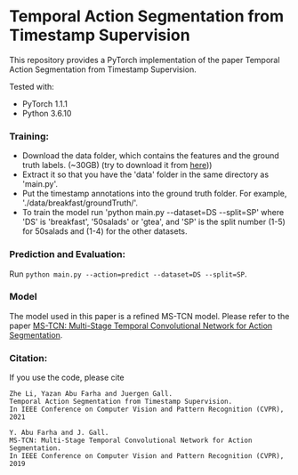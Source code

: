 # Temporal Action Segmentation from Timestamp Supervision

This repository provides a PyTorch implementation of the paper Temporal Action Segmentation from Timestamp Supervision.

Tested with:

- PyTorch 1.1.1
- Python 3.6.10
  
### Training:
* Download the data folder, which contains the features and the ground truth labels. (~30GB) (try to download it from [here](https://zenodo.org/record/3625992#.Xiv9jGhKhPY)))
* Extract it so that you have the 'data' folder in the same directory as 'main.py'.
* Put the timestamp annotations into the ground truth folder. For example, './data/breakfast/groundTruth/'.
* To train the model run 'python main.py --dataset=DS --split=SP' where 'DS' is 'breakfast', '50salads' or 'gtea', and 'SP' is the split number (1-5) for 50salads and (1-4) for the other datasets.

### Prediction and Evaluation:

Run `python main.py --action=predict --dataset=DS --split=SP`. 

### Model

The model used in this paper is a refined MS-TCN model. Please refer to the paper [MS-TCN: Multi-Stage Temporal Convolutional Network for Action Segmentation](https://arxiv.org/pdf/1903.01945.pdf).


### Citation:

If you use the code, please cite

    Zhe Li, Yazan Abu Farha and Juergen Gall.
    Temporal Action Segmentation from Timestamp Supervision.
    In IEEE Conference on Computer Vision and Pattern Recognition (CVPR), 2021
    
    Y. Abu Farha and J. Gall.
    MS-TCN: Multi-Stage Temporal Convolutional Network for Action Segmentation.
    In IEEE Conference on Computer Vision and Pattern Recognition (CVPR), 2019
